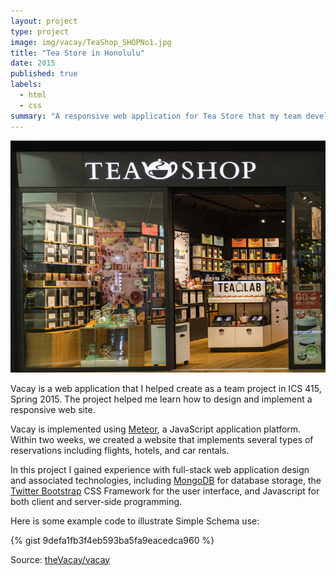 ```yaml
---
layout: project
type: project
image: img/vacay/TeaShop_SHOPNo1.jpg
title: "Tea Store in Honolulu"
date: 2015
published: true
labels:
  - html
  - css
summary: "A responsive web application for Tea Store that my team developed in ICS Course."
---
```


<img class="img-fluid" src="../img/vacay/TeaShop_SHOPNo1.jpg">

Vacay is a web application that I helped create as a team project in ICS 415, Spring 2015. The project helped me learn how to design and implement a responsive web site.

Vacay is implemented using [Meteor](http://meteor.com), a JavaScript application platform. Within two weeks, we created a website that implements several types of reservations including flights, hotels, and car rentals.

In this project I gained experience with full-stack web application design and associated technologies, including [MongoDB](http://mongodb.com) for database storage, the [Twitter Bootstrap](http://getbootstrap.com/) CSS Framework for the user interface, and Javascript for both client and server-side programming. 

Here is some example code to illustrate Simple Schema use:

{% gist 9defa1fb3f4eb593ba5fa9eacedca960 %}
 
Source: <a href="https://github.com/theVacay/vacay">theVacay/vacay</a>
